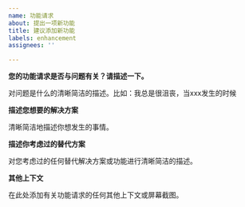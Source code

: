 ```yaml
---
name: 功能请求
about: 提出一项新功能
title: 建议添加新功能
labels: enhancement
assignees: ''

---
```


**您的功能请求是否与问题有关？请描述一下。**

对问题是什么的清晰简洁的描述。比如：我总是很沮丧，当xxx发生的时候

**描述您想要的解决方案**

清晰简洁地描述你想发生的事情。

**描述你考虑过的替代方案**

对您考虑过的任何替代解决方案或功能进行清晰简洁的描述。

**其他上下文**

在此处添加有关功能请求的任何其他上下文或屏幕截图。
